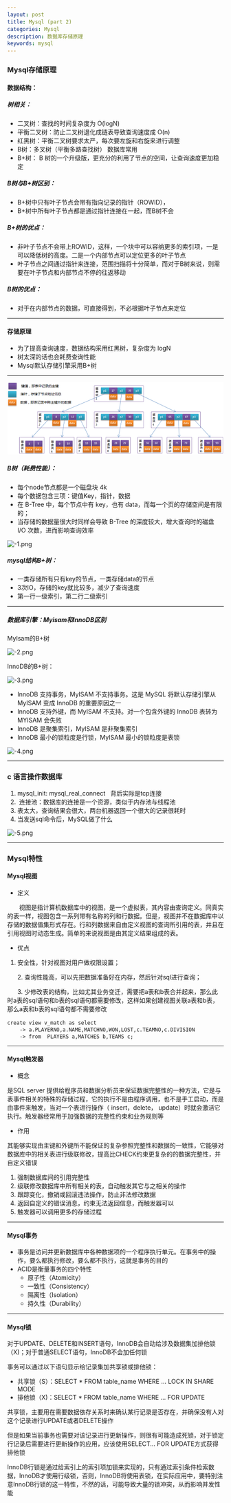```yaml
---
layout: post
title: Mysql (part 2)
categories: Mysql
description: 数据库存储原理
keywords: mysql
---
```


### Mysql存储原理

#### 数据结构：

##### 树相关：

* 二叉树：查找的时间复杂度为 O(logN)
* 平衡二叉树：防止二叉树退化成链表导致查询速度成 O(n)
* 红黑树：平衡二叉树要求太严，每次要左旋和右旋来进行调整
* B树：多叉树（平衡多路查找树） 数据库常用
* B+树： B 树的一个升级版，更充分的利用了节点的空间，让查询速度更加稳定

##### B树与B+树区别：

* B+树中只有叶子节点会带有指向记录的指针（ROWID），
* B+树中所有叶子节点都是通过指针连接在一起，而B树不会

##### B+树的优点：

* 非叶子节点不会带上ROWID，这样，一个块中可以容纳更多的索引项，一是可以降低树的高度。二是一个内部节点可以定位更多的叶子节点
* 叶子节点之间通过指针来连接，范围扫描将十分简单，而对于B树来说，则需要在叶子节点和内部节点不停的往返移动

##### B树的优点：

* 对于在内部节点的数据，可直接得到，不必根据叶子节点来定位

------

#### 存储原理

* 为了提高查询速度，数据结构采用红黑树，复杂度为 logN
* 树太深的话也会耗费查询性能
* Mysql默认存储引擎采用B+树

---

![3.png](\images\posts\mysql\3.png)

##### B树（耗费性能）：

* 每个node节点都是一个磁盘块 4k
* 每个数据包含三项：键值Key，指针，数据
* 在 B-Tree 中，每个节点中有 key，也有 data，而每一个页的存储空间是有限的；
* 当存储的数据量很大时同样会导致 B-Tree 的深度较大，增大查询时的磁盘 I/O 次数，进而影响查询效率

![-1.png](\images\posts\mysql\-1.png)

##### mysql结构B+树：

* 一类存储所有只有key的节点，一类存储data的节点
* 3次IO，存储的key就比较多，减少了查询速度
* 第一行一级索引，第二行二级索引

---

##### 数据库引擎：Myisam和InnoDB区别

MyIsam的B+树

![-2.png](\images\posts\mysql\-2.png)

InnoDB的B+树：

![-3.png](\images\posts\mysql\-3.png)

* InnoDB 支持事务，MyISAM 不支持事务。这是 MySQL 将默认存储引擎从 MyISAM 变成 InnoDB 的重要原因之一
* InnoDB 支持外键，而 MyISAM 不支持。对一个包含外键的 InnoDB 表转为 MYISAM 会失败
* InnoDB 是聚集索引，MyISAM 是非聚集索引
* InnoDB 最小的锁粒度是行锁，MyISAM 最小的锁粒度是表锁

![-4.png](\images\posts\mysql\-4.png)

---

### c 语言操作数据库

1. mysql_init: mysql_real_connect   背后实际是tcp连接
2.  连接池：数据库的连接是一个资源，类似于内存池与线程池
3. 表太大，查询结果会很大，两台机器返回一个很大的记录很耗时
4. 当发送sql命令后，MySQL做了什么

![-5.png](\images\posts\mysql\-5.png)

---

### Mysql特性

#### Mysql视图

* 定义

       视图是指计算机数据库中的视图，是一个虚拟表，其内容由查询定义。同真实的表一样，视图包含一系列带有名称的列和行数据。但是，视图并不在数据库中以存储的数据值集形式存在。行和列数据来自由定义视图的查询所引用的表，并且在引用视图时动态生成。简单的来说视图是由其定义结果组成的表。

* 优点

1. 安全性，针对视图对用户做权限设置；

      2. 查询性能高，可以先把数据准备好在内存，然后针对sql进行查询；

      3. 少修改表的结构，比如尤其业务变迁，需要把a表和b表合并起来，那么此时a表的sql语句和b表的sql语句都需要修改，这样如果创建视图关联a表和b表，那么a表和b表的sql语句都不需要修改

```
create view v_match as select
    -> a.PLAYERNO,a.NAME,MATCHNO,WON,LOST,c.TEAMNO,c.DIVISION
    -> from  PLAYERS a,MATCHES b,TEAMS c;
```

---

#### Mysql触发器

* 概念

是SQL server 提供给程序员和数据分析员来保证数据完整性的一种方法，它是与表事件相关的特殊的存储过程，它的执行不是由程序调用，也不是手工启动，而是由事件来触发，当对一个表进行操作（ insert，delete， update）时就会激活它执行。触发器经常用于加强数据的完整性约束和业务规则等

* 作用

其能够实现由主键和外键所不能保证的复杂参照完整性和数据的一致性，它能够对数据库中的相关表进行级联修改，提高比CHECK约束更复杂的的数据完整性，并自定义错误

1. 强制数据库间的引用完整性
2. 级联修改数据库中所有相关的表，自动触发其它与之相关的操作
3. 跟踪变化，撤销或回滚违法操作，防止非法修改数据
4. 返回自定义的错误消息，约束无法返回信息，而触发器可以
5. 触发器可以调用更多的存储过程

---

#### Mysql事务

* 事务是访问并更新数据库中各种数据项的一个程序执行单元。在事务中的操作，要么都执行修改，要么都不执行，这就是事务的目的
* ACID是衡量事务的四个特性
  * 原子性（Atomicity）
  * 一致性（Consistency）
  * 隔离性（Isolation）
  * 持久性（Durability）

---

#### Mysql锁

对于UPDATE、DELETE和INSERT语句，InnoDB会自动给涉及数据集加排他锁（X)；对于普通SELECT语句，InnoDB不会加任何锁

事务可以通过以下语句显示给记录集加共享锁或排他锁：

* 共享锁（S）：SELECT * FROM table_name WHERE ... LOCK IN SHARE MODE
* 排他锁（X)：SELECT * FROM table_name WHERE ... FOR UPDATE

共享锁，主要用在需要数据依存关系时来确认某行记录是否存在，并确保没有人对这个记录进行UPDATE或者DELETE操作

但是如果当前事务也需要对该记录进行更新操作，则很有可能造成死锁，对于锁定行记录后需要进行更新操作的应用，应该使用SELECT... FOR UPDATE方式获得排他锁

InnoDB行锁是通过给索引上的索引项加锁来实现的，只有通过索引条件检索数据，InnoDB才使用行级锁，否则，InnoDB将使用表锁，在实际应用中，要特别注意InnoDB行锁的这一特性，不然的话，可能导致大量的锁冲突，从而影响并发性能